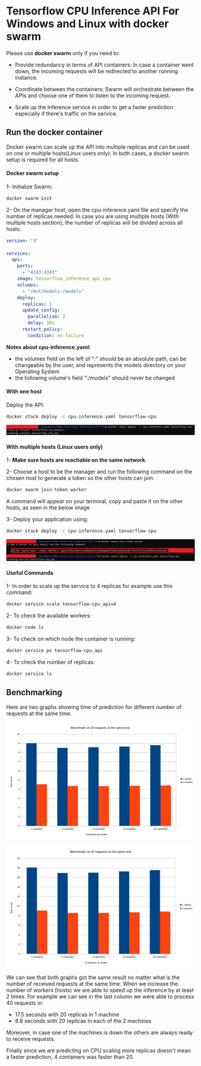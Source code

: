 # Tensorflow CPU Inference API For Windows and Linux with docker swarm
Please use **docker swarm** only if you need to:

* Provide redundancy in terms of API containers: In case a container went down, the incoming requests will be redirected to another running instance.

* Coordinate between the containers: Swarm will orchestrate between the APIs and choose one of them to listen to the incoming request.

* Scale up the Inference service in order to get a faster prediction especially if there's traffic on the service.

## Run the docker container

Docker swarm can scale up the API into multiple replicas and can be used on one or multiple hosts(Linux users only). In both cases, a docker swarm setup is required for all hosts.

#### Docker swarm setup

1- Initialize Swarm:

```sh 
docker swarm init
```

2- On the manager host, open the cpu-inference.yaml file and specify the number of replicas needed. In case you are using multiple hosts (With multiple hosts section), the number of replicas will be divided across all hosts.

```yaml
version: "3"

services:
  api:
    ports:
      - "4343:4343"
    image: tensorflow_inference_api_cpu
    volumes:
      - "/mnt/models:/models"
    deploy:
      replicas: 1
      update_config:
        parallelism: 2
        delay: 10s
      restart_policy:
        condition: on-failure
```

**Notes about cpu-inference.yaml:**

* the volumes field on the left of ":" should be an absolute path, can be changeable by the user, and represents the models directory on your Operating System
* the following volume's field ":/models" should never be changed

#### With one host

Deploy the API:

```sh
docker stack deploy -c cpu-inference.yaml tensorflow-cpu
```

![onehost](./docs/tcpu.png)

#### With multiple hosts (Linux users only)

1- **Make sure hosts are reachable on the same network**. 

2- Choose a host to be the manager and run the following command on the chosen host to generate a token so the other hosts can join:

```sh
docker swarm join-token worker
```

A command will appear on your terminal, copy and paste it on the other hosts, as seen in the below image

3- Deploy your application using:

```sh 
docker stack deploy -c cpu-inference.yaml tensorflow-cpu
```

![multhost](./docs/tcpu2.png)

#### Useful Commands

1- In order to scale up the service to 4 replicas for example use this command:

```sh
docker service scale tensorflow-cpu_api=4
```

2- To check the available workers:

```sh
docker node ls
```

3- To check on which node the container is running:

```sh
docker service ps tensorflow-cpu_api
```

4- To check the number of replicas:

```sh
docker service ls
```

## Benchmarking

Here are two graphs showing time of prediction for different number of requests at the same time.


![CPU 20 req](./docs/TCPU20req.png)


![CPU 40 req](./docs/TCPU40req.png)


We can see that both graphs got the same result no matter what is the number of received requests at the same time. When we increase the number of workers (hosts) we are able to speed up the inference by at least 2 times. For example we can see in the last column we were able to process 40 requests in:

- 17.5 seconds with 20 replicas in 1 machine
- 8.8 seconds with 20 replicas in each of the 2 machines

Moreover, in case one of the machines is down the others are always ready to receive requests.

Finally since we are predicting on CPU scaling more replicas doesn't mean a faster prediction, 4 containers was faster than 20.
